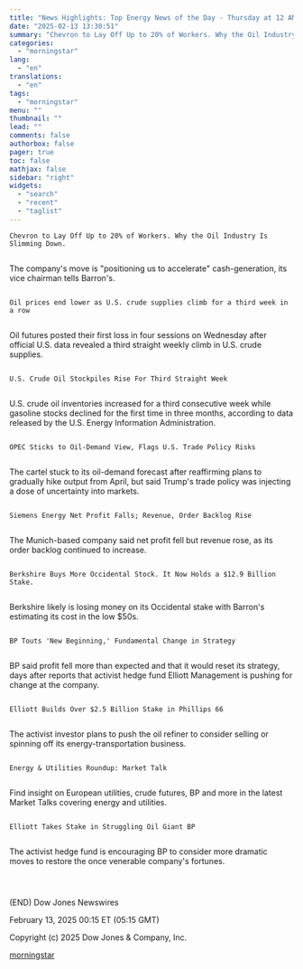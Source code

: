 ```yaml
---
title: "News Highlights: Top Energy News of the Day - Thursday at 12 AM ET"
date: "2025-02-13 13:30:51"
summary: "Chevron to Lay Off Up to 20% of Workers. Why the Oil Industry Is Slimming Down. The company's move is \"positioning us to accelerate\" cash-generation, its vice chairman tells Barron's. Oil prices end lower as U.S. crude supplies climb for a third week in a row Oil futures posted their..."
categories:
  - "morningstar"
lang:
  - "en"
translations:
  - "en"
tags:
  - "morningstar"
menu: ""
thumbnail: ""
lead: ""
comments: false
authorbox: false
pager: true
toc: false
mathjax: false
sidebar: "right"
widgets:
  - "search"
  - "recent"
  - "taglist"
---
```


```
Chevron to Lay Off Up to 20% of Workers. Why the Oil Industry Is Slimming Down. 
 
```

The company's move is "positioning us to accelerate" cash-generation, its vice chairman tells Barron's.

```
 
Oil prices end lower as U.S. crude supplies climb for a third week in a row 
 
```

Oil futures posted their first loss in four sessions on Wednesday after official U.S. data revealed a third straight weekly climb in U.S. crude supplies.

```
 
U.S. Crude Oil Stockpiles Rise For Third Straight Week 
 
```

U.S. crude oil inventories increased for a third consecutive week while gasoline stocks declined for the first time in three months, according to data released by the U.S. Energy Information Administration.

```
 
OPEC Sticks to Oil-Demand View, Flags U.S. Trade Policy Risks 
 
```

The cartel stuck to its oil-demand forecast after reaffirming plans to gradually hike output from April, but said Trump's trade policy was injecting a dose of uncertainty into markets.

```
 
Siemens Energy Net Profit Falls; Revenue, Order Backlog Rise 
 
```

The Munich-based company said net profit fell but revenue rose, as its order backlog continued to increase.

```
 
Berkshire Buys More Occidental Stock. It Now Holds a $12.9 Billion Stake. 
 
```

Berkshire likely is losing money on its Occidental stake with Barron's estimating its cost in the low $50s.

```
 
BP Touts 'New Beginning,' Fundamental Change in Strategy 
 
```

BP said profit fell more than expected and that it would reset its strategy, days after reports that activist hedge fund Elliott Management is pushing for change at the company.

```
 
Elliott Builds Over $2.5 Billion Stake in Phillips 66 
 
```

The activist investor plans to push the oil refiner to consider selling or spinning off its energy-transportation business.

```
 
Energy & Utilities Roundup: Market Talk 
 
```

Find insight on European utilities, crude futures, BP and more in the latest Market Talks covering energy and utilities.

```
 
Elliott Takes Stake in Struggling Oil Giant BP 
 
```

The activist hedge fund is encouraging BP to consider more dramatic moves to restore the once venerable company's fortunes.

```
 
 
```

(END) Dow Jones Newswires

February 13, 2025 00:15 ET (05:15 GMT)

Copyright (c) 2025 Dow Jones & Company, Inc.

[morningstar](https://www.morningstar.com/news/dow-jones/20250213166/news-highlights-top-energy-news-of-the-day-thursday-at-12-am-et)
